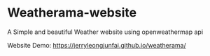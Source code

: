 # Weatherama-website
A Simple and beautiful Weather website using openweathermap api

Website Demo: https://jerryleongjunfai.github.io/weatherama/
